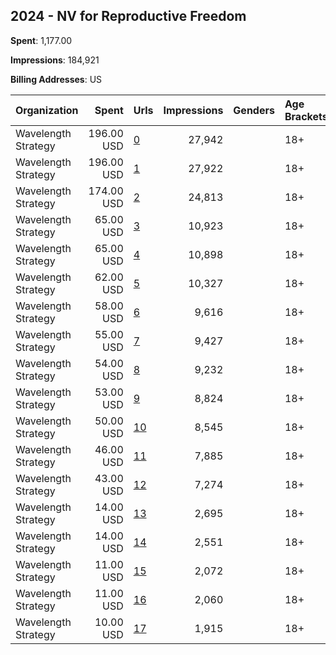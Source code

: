 ## 2024 - NV for Reproductive Freedom 
**Spent**: 1,177.00

**Impressions**: 184,921

**Billing Addresses**: US

|Organization|Spent|Urls|Impressions|Genders|Age Brackets|Country Codes|
|:---|---:|:---|---:|:---|:---|:---|
|Wavelength Strategy|196.00 USD|[0](https://www.snap.com/political-ads/asset/11fa97943acabb4b6ea19c2682c4309850675e317b97dd1773b7abca2c3cbb08?mediaType=mp4)|27,942||18+|united states|
|Wavelength Strategy|196.00 USD|[1](https://www.snap.com/political-ads/asset/6fe9809bc982aa4ff308311a0d59afe9351d5ddce7cbfcabc14ae9afca778976?mediaType=mp4)|27,922||18+|united states|
|Wavelength Strategy|174.00 USD|[2](https://www.snap.com/political-ads/asset/4335cb93277a251b96f5f9c611ae68d7b6b01c5a9890197a8ff84ebf477e3a2e?mediaType=jpeg)|24,813||18+|united states|
|Wavelength Strategy|65.00 USD|[3](https://www.snap.com/political-ads/asset/76efda9c540fc0aff838617a18409b346c6c5ad4f44a0746d3ab1dd9ad08b4dc?mediaType=mp4)|10,923||18+|united states|
|Wavelength Strategy|65.00 USD|[4](https://www.snap.com/political-ads/asset/4d8d79fe96834796f515dffe0038543d21581e1c67d33d57a74d51ce397be12b?mediaType=mp4)|10,898||18+|united states|
|Wavelength Strategy|62.00 USD|[5](https://www.snap.com/political-ads/asset/11fa97943acabb4b6ea19c2682c4309850675e317b97dd1773b7abca2c3cbb08?mediaType=mp4)|10,327||18+|united states|
|Wavelength Strategy|58.00 USD|[6](https://www.snap.com/political-ads/asset/6fe9809bc982aa4ff308311a0d59afe9351d5ddce7cbfcabc14ae9afca778976?mediaType=mp4)|9,616||18+|united states|
|Wavelength Strategy|55.00 USD|[7](https://www.snap.com/political-ads/asset/4d8d79fe96834796f515dffe0038543d21581e1c67d33d57a74d51ce397be12b?mediaType=mp4)|9,427||18+|united states|
|Wavelength Strategy|54.00 USD|[8](https://www.snap.com/political-ads/asset/76efda9c540fc0aff838617a18409b346c6c5ad4f44a0746d3ab1dd9ad08b4dc?mediaType=mp4)|9,232||18+|united states|
|Wavelength Strategy|53.00 USD|[9](https://www.snap.com/political-ads/asset/4335cb93277a251b96f5f9c611ae68d7b6b01c5a9890197a8ff84ebf477e3a2e?mediaType=jpeg)|8,824||18+|united states|
|Wavelength Strategy|50.00 USD|[10](https://www.snap.com/political-ads/asset/11fa97943acabb4b6ea19c2682c4309850675e317b97dd1773b7abca2c3cbb08?mediaType=mp4)|8,545||18+|united states|
|Wavelength Strategy|46.00 USD|[11](https://www.snap.com/political-ads/asset/6fe9809bc982aa4ff308311a0d59afe9351d5ddce7cbfcabc14ae9afca778976?mediaType=mp4)|7,885||18+|united states|
|Wavelength Strategy|43.00 USD|[12](https://www.snap.com/political-ads/asset/4335cb93277a251b96f5f9c611ae68d7b6b01c5a9890197a8ff84ebf477e3a2e?mediaType=jpeg)|7,274||18+|united states|
|Wavelength Strategy|14.00 USD|[13](https://www.snap.com/political-ads/asset/76efda9c540fc0aff838617a18409b346c6c5ad4f44a0746d3ab1dd9ad08b4dc?mediaType=mp4)|2,695||18+|united states|
|Wavelength Strategy|14.00 USD|[14](https://www.snap.com/political-ads/asset/4d8d79fe96834796f515dffe0038543d21581e1c67d33d57a74d51ce397be12b?mediaType=mp4)|2,551||18+|united states|
|Wavelength Strategy|11.00 USD|[15](https://www.snap.com/political-ads/asset/11fa97943acabb4b6ea19c2682c4309850675e317b97dd1773b7abca2c3cbb08?mediaType=mp4)|2,072||18+|united states|
|Wavelength Strategy|11.00 USD|[16](https://www.snap.com/political-ads/asset/6fe9809bc982aa4ff308311a0d59afe9351d5ddce7cbfcabc14ae9afca778976?mediaType=mp4)|2,060||18+|united states|
|Wavelength Strategy|10.00 USD|[17](https://www.snap.com/political-ads/asset/4335cb93277a251b96f5f9c611ae68d7b6b01c5a9890197a8ff84ebf477e3a2e?mediaType=jpeg)|1,915||18+|united states|
